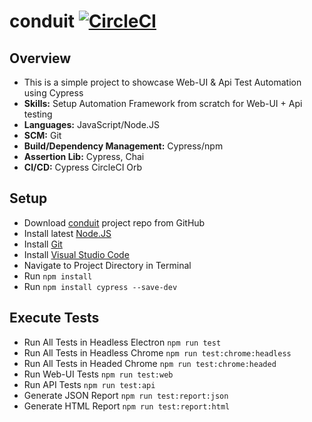 # conduit [![CircleCI](https://circleci.com/gh/irfanalinoor/conduit/tree/master.svg?style=shield)](https://circleci.com/gh/irfanalinoor/conduit/tree/master)

## Overview
* This is a simple project to showcase Web-UI & Api Test Automation using Cypress
* **Skills:** Setup Automation Framework from scratch for Web-UI + Api testing
* **Languages:** JavaScript/Node.JS
* **SCM:** Git
* **Build/Dependency Management:** Cypress/npm
* **Assertion Lib:** Cypress, Chai
* **CI/CD:** Cypress CircleCI Orb

## Setup
- Download [conduit](https://github.com/irfanalinoor/conduit) project repo from GitHub
- Install latest [Node.JS](https://nodejs.org/en/download/)
- Install [Git](https://git-scm.com/downloads)
- Install [Visual Studio Code](https://code.visualstudio.com/download)
- Navigate to Project Directory in Terminal
- Run `npm install`
- Run `npm install cypress --save-dev`

## Execute Tests
- Run All Tests in Headless Electron `npm run test`
- Run All Tests in Headless Chrome `npm run test:chrome:headless`
- Run All Tests in Headed Chrome `npm run test:chrome:headed`
- Run Web-UI Tests `npm run test:web`
- Run API Tests `npm run test:api`
- Generate JSON Report `npm run test:report:json`
- Generate HTML Report `npm run test:report:html`